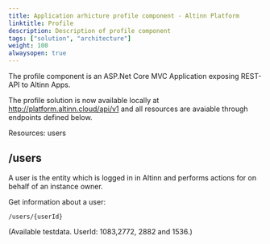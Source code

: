 ```yaml
---
title: Application arhicture profile component - Altinn Platform
linktitle: Profile
description: Description of profile component
tags: ["solution", "architecture"]
weight: 100
alwaysopen: true
---
```


The profile component is an ASP.Net Core MVC Application exposing REST-API to Altinn Apps.

The profile solution is now available locally at http://platform.altinn.cloud/api/v1 and all resources are avaiable through endpoints defined below.

Resources: users

## /users 
A user is the entity which is logged in in Altinn and performs actions for on behalf of an instance owner.

Get information about a user:

```http
/users/{userId}
```
(Available testdata. UserId: 1083,2772, 2882 and 1536.)